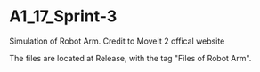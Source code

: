 # A1_17_Sprint-3
Simulation of Robot Arm. Credit to MoveIt 2 offical website


The files are located at Release, with the tag "Files of Robot Arm".

